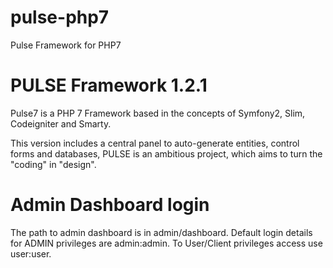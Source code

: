 # pulse-php7
Pulse Framework for PHP7

# PULSE Framework 1.2.1
Pulse7 is a PHP 7 Framework based in the concepts of Symfony2, Slim, Codeigniter and Smarty.

This version includes a central panel to auto-generate entities, control forms and databases, PULSE is an ambitious project, which aims to turn the "coding" in "design".

# Admin Dashboard login
The path to admin dashboard is in admin/dashboard.
Default login details for ADMIN privileges are admin:admin.
To User/Client privileges access use user:user.
